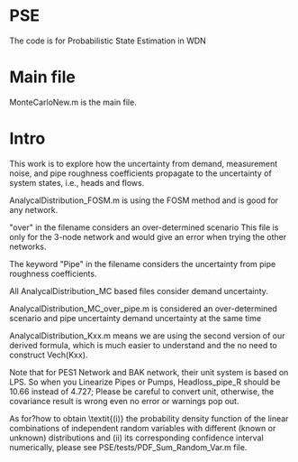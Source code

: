 # PSE
The code is for Probabilistic State Estimation in WDN
# Main file
MonteCarloNew.m is the main file.
# Intro
This work is to explore how the uncertainty from demand, measurement noise, and pipe roughness coefficients propagate to the uncertainty of system states, i.e., heads and flows.

AnalycalDistribution_FOSM.m is using the FOSM method and is good for any network.

"over" in the filename considers an over-determined scenario
This file is only for the 3-node network and would give an error when trying the other networks.

The keyword "Pipe"  in the filename considers the uncertainty from pipe roughness coefficients.

All AnalycalDistribution_MC based files consider demand uncertainty.

AnalycalDistribution_MC_over_pipe.m is considered an over-determined scenario and pipe uncertainty demand uncertainty at the same time

AnalycalDistribution_Kxx.m means we are using the second version of our derived formula, which is much easier to understand and the no need to construct Vech(Kxx).

Note that for PES1 Network and BAK network, their unit system is based on LPS. So when you Linearize Pipes or Pumps, Headloss_pipe_R should be 10.66 instead of 4.727; Please be careful to convert unit, otherwise, the covariance result is wrong even no error or warnings pop out.

As for?how to obtain \textit{(i)}  the probability density function of the linear combinations of independent random variables with different (known or unknown) distributions and (ii) its corresponding confidence interval numerically, please see PSE/tests/PDF_Sum_Random_Var.m file.

